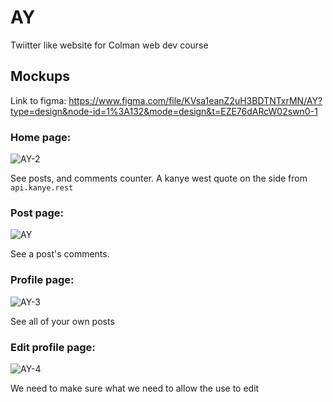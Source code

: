 # AY
Twiitter like website for Colman web dev course


## Mockups 
Link to figma: https://www.figma.com/file/KVsa1eanZ2uH3BDTNTxrMN/AY?type=design&node-id=1%3A132&mode=design&t=EZE76dARcW02swn0-1

### Home page:
![AY-2](https://github.com/amitkeinan9/AY/assets/16577335/8f2dc158-5dac-49eb-8019-782f946b4062)

See posts, and comments counter. A kanye west quote on the side from `api.kanye.rest`

### Post page:

![AY](https://github.com/amitkeinan9/AY/assets/16577335/6392e69f-d8ca-412e-8ab0-209c3c5480a7)

See a post's comments.

### Profile page:

![AY-3](https://github.com/amitkeinan9/AY/assets/16577335/286a4678-1886-49d9-acc3-63cb2ab574b1)

See all of your own posts

### Edit profile page:

![AY-4](https://github.com/amitkeinan9/AY/assets/16577335/e756b4e5-924b-4539-b0fc-9bc24ac68a84)

We need to make sure what we need to allow the use to edit
